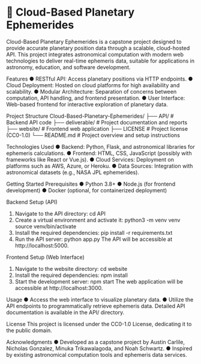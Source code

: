 # 🌌 Cloud-Based Planetary Ephemerides
Cloud-Based Planetary Ephemerides is a capstone project designed to provide accurate planetary position data through a scalable, cloud-hosted API. This project integrates astronomical computation with modern web technologies to deliver real-time ephemeris data, suitable for applications in astronomy, education, and software development.

Features
● RESTful API: Access planetary positions via HTTP endpoints.
● Cloud Deployment: Hosted on cloud platforms for high availability and scalability.
● Modular Architecture: Separation of concerns between computation, API handling, and frontend presentation.
● User Interface: Web-based frontend for interactive exploration of planetary data.

Project Structure
Cloud-Based-Planetary-Ephemerides/
├── API/               # Backend API code
├── deliverable/       # Project documentation and reports
├── website/           # Frontend web application
├── LICENSE            # Project license (CC0-1.0)
└── README.md          # Project overview and setup instructions

Technologies Used
● Backend: Python, Flask, and astronomical libraries for ephemeris calculations.
● Frontend: HTML, CSS, JavaScript (possibly with frameworks like React or Vue.js).
● Cloud Services: Deployment on platforms such as AWS, Azure, or Heroku.
● Data Sources: Integration with astronomical datasets (e.g., NASA JPL ephemerides).

Getting Started
Prerequisites
● Python 3.8+
● Node.js (for frontend development)
● Docker (optional, for containerized deployment)

Backend Setup (API)
1. Navigate to the API directory:
   cd API
2. Create a virtual environment and activate it:
   python3 -m venv venv
   source venv/bin/activate
3. Install the required dependencies:
   pip install -r requirements.txt
4. Run the API server:
   python app.py
   The API will be accessible at http://localhost:5000.

Frontend Setup (Web Interface)
1. Navigate to the website directory:
   cd website
2. Install the required dependencies:
   npm install
3. Start the development server:
   npm start
   The web application will be accessible at http://localhost:3000.

Usage
● Access the web interface to visualize planetary data.
● Utilize the API endpoints to programmatically retrieve ephemeris data. Detailed API documentation is available in the API/ directory.

License
This project is licensed under the CC0-1.0 License, dedicating it to the public domain.

Acknowledgments
● Developed as a capstone project by Austin Carlile, Nicholas Gonzalez, Minuka Trikawalagoda, and Noah Schwartz.
● Inspired by existing astronomical computation tools and ephemeris data services.
